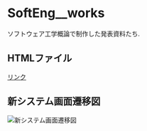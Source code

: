 # SoftEng__works
ソフトウェア工学概論で制作した発表資料たち.  
## HTMLファイル
[リンク](http:///fusa-f.github.io/SoftEng__works/login.html)
## 新システム画面遷移図
![新システム画面遷移図](https://fusa-f.github.io/SoftEng__works/%E6%96%B0%E3%82%B7%E3%82%B9%E3%83%86%E3%83%A0%E7%94%BB%E9%9D%A2%E9%81%B7%E7%A7%BB%E5%9B%B3.png)

